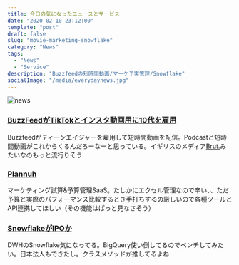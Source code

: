 ```yaml
---
title: 今日の気になったニュースとサービス
date: "2020-02-10 23:12:00"
template: "post"
draft: false
slug: "movie-marketing-snowflake"
category: "News"
tags:
  - "News"
  - "Service"
description: "Buzzfeedの短時間動画/マーケ予実管理/Snowflake"
socialImage: "/media/everydaynews.jpg"
---
```


![news](/media/everydaynews.jpg)

### [BuzzFeedがTikTokとインスタ動画用に10代を雇用](https://www.niemanlab.org/2020/02/teen-ambassadors-buzzfeed/)
Buzzfeedがティーンエイジャーを雇用して短時間動画を配信。Podcastと短時間動画がこれからくるんだろーなーと思っている。イギリスのメディア[Brut.](https://www.brut.media/us)みたいなのもっと流行りそう

### [Plannuh](https://www.plannuh.com/)
マーケティング試算&予算管理SaaS。たしかにエクセル管理なので辛い、、ただ予算と実際のパフォーマンス比較するとき手打ちするの厳しいので各種ツールとAPI連携してほしい（その機能はぱっと見なさそう）

### [SnowflakeがIPOか](https://techcrunch.com/2020/02/09/after-479m-round-on-12-4b-valuation-snowflake-ceo-says-ipo-is-next-step/)
DWHのSnowflake気になってる。BigQuery使い倒してるのでベンチしてみたい。日本法人もできたし。クラスメソッドが推してるよね